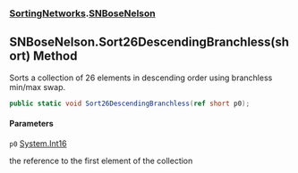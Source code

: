 ### [SortingNetworks](SortingNetworks.md 'SortingNetworks').[SNBoseNelson](SortingNetworks.SNBoseNelson.md 'SortingNetworks.SNBoseNelson')

## SNBoseNelson.Sort26DescendingBranchless(short) Method

Sorts a collection of 26 elements in descending order using branchless min/max swap.

```csharp
public static void Sort26DescendingBranchless(ref short p0);
```
#### Parameters

<a name='SortingNetworks.SNBoseNelson.Sort26DescendingBranchless(short).p0'></a>

`p0` [System.Int16](https://docs.microsoft.com/en-us/dotnet/api/System.Int16 'System.Int16')

the reference to the first element of the collection